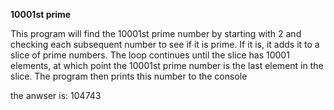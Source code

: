 **10001st prime**

This program will find the 10001st prime number by starting with 2 and checking each subsequent number to see if it is prime. If it is, it adds it to a slice of prime numbers. The loop continues until the slice has 10001 elements, at which point the 10001st prime number is the last element in the slice. The program then prints this number to the console

the anwser is: 104743